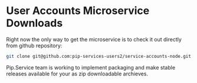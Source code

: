 # User Accounts Microservice Downloads

Right now the only way to get the microservice is to check it out directly from github repository:

```bash
git clone git@github.com:pip-services-users2/service-accounts-node.git
```

Pip.Service team is working to implement packaging and make stable releases available for your 
as zip downloadable archieves.